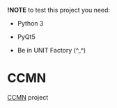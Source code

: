 __!NOTE__ to test this project you need:

- Python 3

- PyQt5

- Be in UNIT Factory (^_^)

# CCMN
[CCMN](https://github.com/pkolomiy/UNIT_Factory/blob/master/CCMN/CCMN.pdf) project
